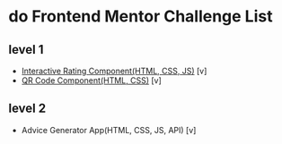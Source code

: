 # do Frontend Mentor Challenge List

## level 1

- [Interactive Rating Component(HTML, CSS, JS)](https://myungae.github.io/FrontendMentor_Repo/InteractiveRatingComponent/index.html) [v]
- [QR Code Component(HTML, CSS)](https://myungae.github.io/FrontendMentor_Repo/QRCodeComponent/index.html) [v]

## level 2

- Advice Generator App(HTML, CSS, JS, API) [v]
